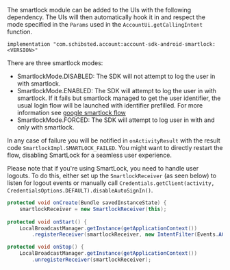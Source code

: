 The smartlock module can be added to the UIs with the following dependency. The UIs will then automatically hook it in and respect the mode specified in the `Params` used in the `AccountUi.getCallingIntent` function.

```
implementation "com.schibsted.account:account-sdk-android-smartlock:<VERSION>"
```

There are three smartlock modes:
- SmartlockMode.DISABLED: The SDK will not attempt to log the user in with smartlock. 
- SmartlockMode.ENABLED: The SDK will attempt to log the user in with smartlock. If it fails but smartlock managed to get the user identifier, the usual login flow will be launched 
with identifier prefilled. For more information see [google smartlock flow](https://developers.google.com/identity/smartlock-passwords/android/overview)
- SmartlockMode.FORCED: The SDK will attempt to log user in with and only with smartlock. 

In any case of failure you will be notified in `onActivityResult` with the result code `SmartlockImpl.SMARTLOCK_FAILED`. You might want to directly restart the flow, disabling SmartLock for a seamless user experience.

Please note that if you're using SmartLock, you need to handle user logouts. To do this, either set up the `SmartlockReceiver` (as seen below) to listen for logout events or manually call `Credentials.getClient(activity, CredentialsOptions.DEFAULT).disableAutoSignIn()`.

```java
protected void onCreate(Bundle savedInstanceState) {
    smartlockReceiver = new SmartlockReceiver(this);
    
protected void onStart() {
    LocalBroadcastManager.getInstance(getApplicationContext())
        .registerReceiver(smartlockReceiver, new IntentFilter(Events.ACTION_USER_LOGOUT));

protected void onStop() {
    LocalBroadcastManager.getInstance(getApplicationContext())
        .unregisterReceiver(smartlockReceiver);
```
